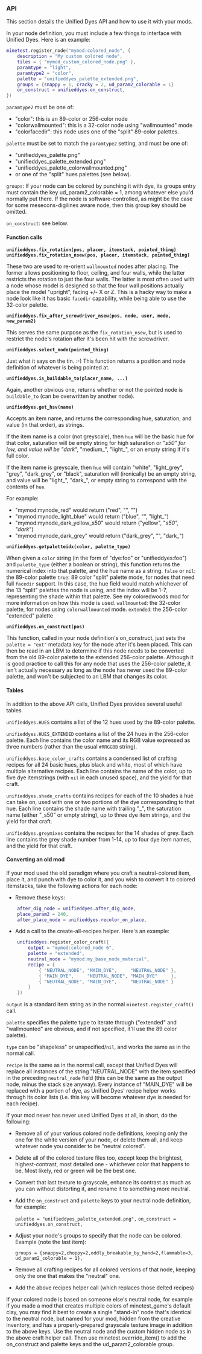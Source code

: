 ### API

This section details the Unified Dyes API and how to use it with your mods.

In your node definition, you must include a few things to interface with Unified Dyes. Here is an example:

```lua
minetest.register_node("mymod:colored_node", {
	description = "My custom colored node",
	tiles = { "mymod_custom_colored_node.png" },
	paramtype = "light",
	paramtype2 = "color",
	palette = "unifieddyes_palette_extended.png",
	groups = {snappy = 1, cracky = 2, ud_param2_colorable = 1}
	on_construct = unifieddyes.on_construct,
})
```

`paramtype2` must be one of:
- "color": this is an 89-color or 256-color node
- "colorwallmounted": this is a 32-color node using "wallmounted" mode
- "colorfacedir": this node uses one of the "split" 89-color palettes.

`palette` must be set to match the `paramtype2` setting, and must be one of:
- "unifieddyes_palette.png"
- "unifieddyes_palette_extended.png"
- "unifieddyes_palette_colorwallmounted.png"
- or one of the "split" hues palettes (see below).

`groups`: If your node can be colored by punching it with dye, its groups entry must contain the key ud_param2_colorable = 1, among whatever else you'd normally put there. If the node is software-controlled, as might be the case for some mesecons-digilines aware node, then this group key should be omitted.

`on_construct`: see below.

#### Function calls

**`unifieddyes.fix_rotation(pos, placer, itemstack, pointed_thing)`
`unifieddyes.fix_rotation_nsew(pos, placer, itemstack, pointed_thing)`**

These two are used to re-orient `wallmounted` nodes after placing. The former allows positioning to floor, ceiling, and four walls, while the latter restricts the rotation to just the four walls. The latter is most often used with a node whose model is designed so that the four wall positions actually place the model "upright", facing +/- X or Z. This is a hacky way to make a node look like it has basic `facedir` capability, while being able to use the 32-color palette.

**`unifieddyes.fix_after_screwdriver_nsew(pos, node, user, mode, new_param2)`**

This serves the same purpose as the `fix_rotation_nsew`, but is used to restrict the node's rotation after it's been hit with the screwdriver.

**`unifieddyes.select_node(pointed_thing)`**

Just what it says on the tin. :-) This function returns a position and node definition of whatever is being pointed at. 

**`unifieddyes.is_buildable_to(placer_name, ...)`**

Again, another obvious one, returns whether or not the pointed node is `buildable_to` (can be overwritten by another node).

**`unifieddyes.get_hsv(name)`**

Accepts an item name, and returns the corresponding hue, saturation, and value (in that order), as strings.

If the item name is a color (not greyscale), then `hue` will be the basic hue for that color, saturation will be empty string for high saturation or "_s50" for low, and value will be "dark_", "medium_", "light_", or an empty string if it's full color.

If the item name is greyscale, then `hue` will contain "white", "light_grey", "grey", "dark_grey", or "black", saturation will (ironically) be an empty string, and value will be "light_", "dark_", or empty string to correspond with the contents of `hue`.

For example:

* "mymod:mynode_red" would return ("red", "", "")
* "mymod:mynode_light_blue" would return ("blue", "", "light_")
* "mymod:mynode_dark_yellow_s50" would return ("yellow", "_s50", "dark_")
* "mymod:mynode_dark_grey" would return ("dark_grey", "", "dark_")

**`unifieddyes.getpaletteidx(color, palette_type)`**

When given a `color` string (in the form of "dye:foo" or "unifieddyes:foo") and `palette_type` (either a boolean or string), this function returns the numerical index into that palette, and the hue name as a string.
    `false` or `nil`: the 89-color palette
    `true`: 89 color "split" palette mode, for nodes that need full `facedir` support. In this case, the hue field would match whichever of the 13 "split" palettes the node is using, and the index will be 1-7, representing the shade within that palette. See my coloredwoods mod for more information on how this mode is used.
    `wallmounted`: the 32-color palette, for nodes using `colorwallmounted` mode.
    `extended`: the 256-color "extended" palette

**`unifieddyes.on_construct(pos)`**

This function, called in your node definition's on_construct, just sets the `palette = "ext"` metadata key for the node after it's been placed. This can then be read in an LBM to determine if this node needs to be converted from the old 89-color palette to the extended 256-color palette. Although it is good practice to call this for any node that uses the 256-color palette, it isn't actually necessary as long as the node has never used the 89-color palette, and won't be subjected to an LBM that changes its color.

#### Tables

In addition to the above API calls, Unified Dyes provides several useful tables

`unifieddyes.HUES` contains a list of the 12 hues used by the 89-color palette.

`unifieddyes.HUES_EXTENDED` contains a list of the 24 hues in the 256-color palette. Each line contains the color name and its RGB value expressed as three numbers (rather than the usual `#RRGGBB` string).

`unifieddyes.base_color_crafts` contains a condensed list of crafting recipes for all 24 basic hues, plus black and white, most of which have multiple alternative recipes. Each line contains the name of the color, up to five dye itemstrings (with `nil` in each unused space), and the yield for that craft. 

`unifieddyes.shade_crafts` contains recipes for each of the 10 shades a hue can take on, used with one or two portions of the dye corresponding to that hue. Each line contains the shade name with trailing "_", the saturation name (either "_s50" or empty string), up to three dye item strings, and the yield for that craft.

`unifieddyes.greymixes` contains the recipes for the 14 shades of grey. Each line contains the grey shade number from 1-14, up to four dye item names, and the yield for that craft.

#### Converting an old mod

If your mod used the old paradigm where you craft a neutral-colored item, place it, and punch with dye to color it, and you wish to convert it to colored itemstacks, take the following actions for each node:

* Remove these keys:

```lua
	after_dig_node = unifieddyes.after_dig_node,
	place_param2 = 240,
	after_place_node = unifieddyes.recolor_on_place,
```

* Add a call to the create-all-recipes helper.  Here's an example:

```lua
	unifieddyes.register_color_craft({
		output = "mymod:colored_node 6",
		palette = "extended",
		neutral_node = "mymod:my_base_node_material",
		recipe = {
			{ "NEUTRAL_NODE", "MAIN_DYE",     "NEUTRAL_NODE" },
			{ "MAIN_DYE",     "NEUTRAL_NODE", "MAIN_DYE"     }, 
			{ "NEUTRAL_NODE", "MAIN_DYE",     "NEUTRAL_NODE" }
		}
	})
```

`output` is a standard item string as in the normal `minetest.register_craft()` call.

`palette` specifies the palette type to iterate through ("extended" and "wallmounted" are obvious, and if not specified, it'll use the 89 color palette).

`type` can be "shapeless" or unspecified/`nil`, and works the same as in the normal call.
	
`recipe` is the same as in the normal call, except that Unified Dyes will replace all instances of the string "NEUTRAL_NODE" with the item specified in the preceding `neutral_node` field (this can be the same as the output node, minus the stack size anyway).  Every instance of "MAIN_DYE" will be replaced with a portion of dye, as Unified Dyes' recipe helper works through its color lists (i.e. this key will become whatever dye is needed for each recipe).

If your mod never has never used Unified Dyes at all, in short, do the following:

* Remove all of your various colored node definitions, keeping only the one for the white version of your node, or delete them all, and keep whatever node you consider to be "neutral colored".

* Delete all of the colored texture files too, except keep the brightest, highest-contrast, most detailed one - whichever color that happens to be.  Most likely, red or green will be the best one.

* Convert that last texture to grayscale, enhance its contrast as much as you can without distorting it, and rename it to something more neutral.

* Add the `on_construct` and `palette` keys to your neutral node definition, for example:

	`palette = "unifieddyes_palette_extended.png",`
	`on_construct = unifieddyes.on_construct,`

* Adjust your node's groups to specify that the node can be colored.  Example (note the last item):

	`groups = {snappy=2,choppy=2,oddly_breakable_by_hand=2,flammable=3, ud_param2_colorable = 1},`

* Remove all crafting recipes for all colored versions of that node, keeping only the one that makes the "neutral" one.

* Add the above recipes helper call (which replaces those delted recipes)

If your colored node is based on someone else's neutral node, for example if you made a mod that creates multiple colors of minetest_game's default clay, you may find it best to create a single "stand-in" node that's identical to the neutral node, but named for your mod, hidden from the creative inventory, and has a properly-prepared grayscale texture image in addition to the above keys.  Use the neutral node and the custom hidden node as in the above craft helper call.  Then use minetest.override_item() to add the on_construct and palette keys and the ud_param2_colorable group.
